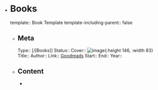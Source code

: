 - # Books
  template:: Book Template
  template-including-parent:: false
	- ## Meta
	  Type:: [/[Books]]
	  Status::
	  Cover:: ![image]( ){:height 146, :width 83}
	  Title::
	  Author:: 
	  Link:: [Goodreads]( )
	  Start::
	  End::
	  Year::
	- ## Content
		-